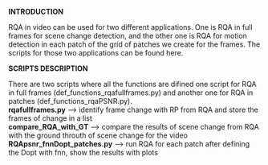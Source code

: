 **INTRODUCTION**

RQA in video can be used for two different applications. One is RQA in full frames for scene change detection,
and the other one is RQA for motion detection in each patch of the grid of patches we create for the frames.
The scripts for those two applications can be found here.

**SCRIPTS DESCRIPTION**

There are two scripts where all the functions are difined one script for RQA in full frames (def_functions_rqafullframes.py)
and another one for RQA in patches (def_functions_rqaPSNR.py).\
**rqafullframes.py**           --> identify frame change with RP from RQA and store the frames of change in a list\
**compare_RQA_with_GT**        --> compare the results of scene change from RQA with the ground throuth of scene change for the video\
**RQApsnr_fnnDopt_patches.py** --> run RQA for each patch after defining the Dopt with fnn, show the results with plots

